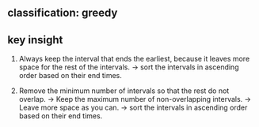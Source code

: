 ## classification: greedy

## key insight

1. Always keep the interval that ends the earliest, because it leaves more space for the rest of the intervals.
-> sort the intervals in ascending order based on their end times.

2. Remove the minimum number of intervals so that the rest do not overlap.
-> Keep the maximum number of non-overlapping intervals.
-> Leave more space as you can.
-> sort the intervals in ascending order based on their end times.